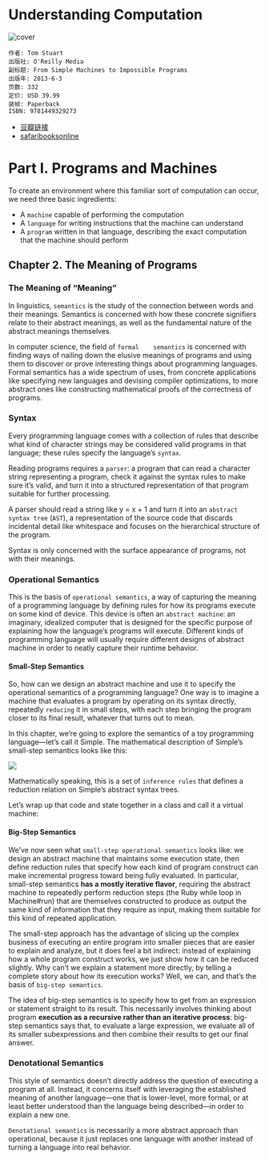 # Understanding Computation
![cover](https://img3.doubanio.com/view/subject/l/public/s26742101.jpg)

    作者: Tom Stuart 
    出版社: O'Reilly Media
    副标题: From Simple Machines to Impossible Programs
    出版年: 2013-6-3
    页数: 332
    定价: USD 39.99
    装帧: Paperback
    ISBN: 9781449329273

- [豆瓣链接](https://book.douban.com/subject/19992840/)
- [safaribooksonline](https://www.safaribooksonline.com/library/view/understanding-computation/9781449330071/)

# Part I. Programs and Machines
To create an environment where this familiar sort of computation can occur, we need three basic ingredients:

- A `machine` capable of performing the computation
- A `language` for writing instructions that the machine can understand
- A `program` written in that language, describing the exact computation that the machine should perform

## Chapter 2. The Meaning of Programs
### The Meaning of “Meaning”
In linguistics, `semantics` is the study of the connection between words and their    meanings.  Semantics is concerned with how these concrete signifiers relate to their abstract meanings, as well as the fundamental nature of the abstract meanings themselves.

In computer science, the field of `formal    semantics` is concerned with finding ways of nailing down the elusive meanings of programs and using them to discover or prove interesting things about programming languages. Formal semantics has a wide spectrum of uses, from concrete applications like specifying new languages and devising compiler optimizations, to more abstract ones like constructing mathematical proofs of the correctness of programs.

### Syntax
Every programming language comes with a collection of rules that describe what    kind of character strings may be considered valid programs in that language; these rules specify the language’s `syntax`.

Reading programs requires a `parser`: a program that can read a character string representing a program, check it against the syntax rules   to make sure it’s valid, and turn it into a structured representation of that program suitable for further processing.

A parser should read a string like y = x + 1 and turn it into an `abstract syntax tree` (`AST`), a representation of the source code that discards incidental detail like  whitespace and focuses on the hierarchical structure of the program.

Syntax is only concerned with the surface appearance of programs, not with their meanings.

### Operational Semantics
This is the basis of `operational semantics`, a way of capturing the meaning of a programming language by defining rules for how its programs execute on some kind of device. This device is often an `abstract machine`: an imaginary, idealized computer that is designed for the specific purpose of explaining how the language’s programs will execute. Different kinds of programming language will usually require different designs of abstract machine in order to neatly capture their runtime behavior.

#### Small-Step Semantics
So, how can we design an abstract machine and use it to specify the operational semantics of a programming language? One way is to imagine a machine that evaluates a program by operating on its syntax directly, repeatedly `reducing` it in small steps, with each      step bringing the program closer to its final result, whatever that turns out to mean.

In this chapter, we’re going to explore the semantics of a toy programming language—let’s call it Simple. The mathematical description of Simple’s small-step semantics looks like this:

![](https://www.safaribooksonline.com/library/view/understanding-computation/9781449330071/httpatomoreillycomsourceoreillyimages1690688.png)

Mathematically speaking, this is a set of `inference rules` that defines a reduction relation on Simple’s abstract syntax trees.

Let’s wrap up that code and state  together in a class and call it a virtual machine:

#### Big-Step Semantics
We’ve now seen what `small-step operational semantics` looks like: we design an abstract machine that maintains some execution state, then define reduction rules that specify how each kind of program construct can make incremental progress toward being fully evaluated. In particular, small-step semantics **has a mostly iterative flavor**,   requiring the abstract machine to repeatedly perform reduction steps (the Ruby while loop in Machine#run) that are themselves constructed to produce as output the same kind of information that they require as input, making them suitable for this kind of repeated application.

The small-step approach has the advantage of slicing up the complex business of executing an entire program into smaller pieces that are easier to explain and analyze, but        it does feel a bit indirect: instead of explaining how a whole program construct works, we just show how it can be reduced slightly. Why can’t we explain a statement more directly, by telling a complete story about how its execution works? Well, we can, and that’s the basis of `big-step semantics`.

The idea of big-step semantics is to specify how to get from an expression or statement straight to its result. This necessarily      involves thinking about program **execution as a recursive rather than an iterative process**: big-step semantics says that, to evaluate a large expression, we evaluate all of its smaller subexpressions and then combine their results to get our final answer.

### Denotational Semantics
This style of semantics doesn’t directly address the question of executing a program at all. Instead, it concerns itself with leveraging the established meaning of another language—one that is lower-level, more formal, or at least better understood than the language being described—in order to explain a new one.

`Denotational semantics` is necessarily a more abstract approach than operational, because it just replaces one language with another instead of turning a language into real behavior.

































